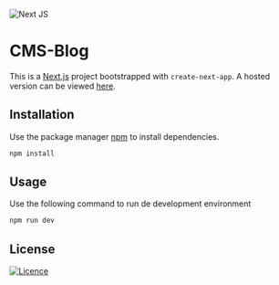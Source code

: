 ![Next JS](https://img.shields.io/badge/Next-black?style=for-the-badge&logo=next.js&logoColor=white)

# CMS-Blog

This is a [Next.js](https://nextjs.org/) project bootstrapped with `create-next-app`. A hosted version can be viewed [here](https://cms-blog-inky.vercel.app/).

## Installation

Use the package manager [npm](https://www.npmjs.com/) to install dependencies.

```bash
npm install
```

## Usage

Use the following command to run de development environment

```bash
npm run dev
```

## License

[![Licence](https://img.shields.io/github/license/Ileriayo/markdown-badges?style=for-the-badge)](./LICENSE)
